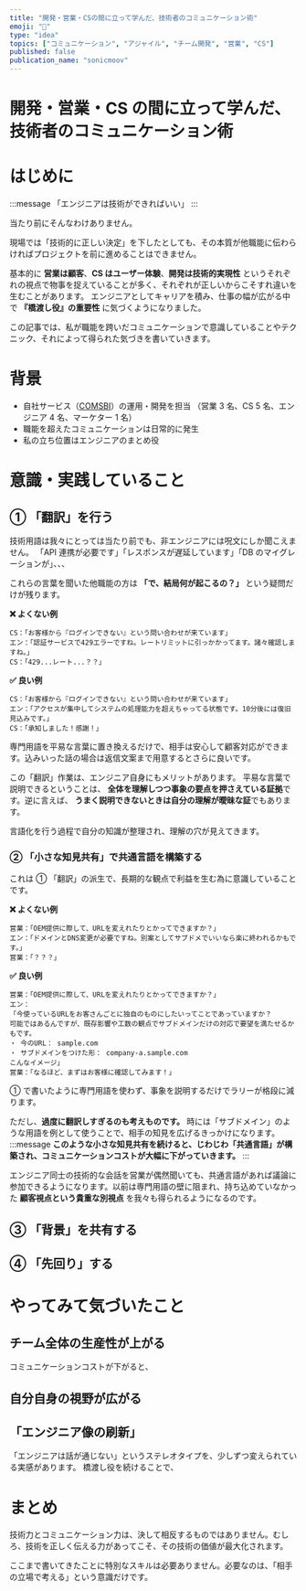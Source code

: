 ```yaml
---
title: "開発・営業・CSの間に立って学んだ、技術者のコミュニケーション術"
emoji: "🤝"
type: "idea"
topics: ["コミュニケーション", "アジャイル", "チーム開発", "営業", "CS"]
published: false
publication_name: "sonicmoov"
---
```


# 開発・営業・CS の間に立って学んだ、技術者のコミュニケーション術

# はじめに

:::message
「エンジニアは技術ができればいい」
:::

当たり前にそんなわけありません。

現場では「技術的に正しい決定」を下したとしても、その本質が他職能に伝わらければプロジェクトを前に進めることはできません。

基本的に **営業は顧客**、**CS はユーザー体験**、**開発は技術的実現性** というそれぞれの視点で物事を捉えていることが多く、それぞれが正しいからこそすれ違いを生むことがあります。
エンジニアとしてキャリアを積み、仕事の幅が広がる中で **『橋渡し役』の重要性** に気づくようになりました。

この記事では、私が職能を跨いだコミュニケーションで意識していることやテクニック、それによって得られた気づきを書いていきます。

# 背景

- 自社サービス（[COMSBI](https://www.comsbi.com/)）の運用・開発を担当
  （営業 3 名、CS 5 名、エンジニア 4 名、マーケター 1 名）
- 職能を超えたコミュニケーションは日常的に発生
- 私の立ち位置はエンジニアのまとめ役

# 意識・実践していること

## ① 「翻訳」を行う

技術用語は我々にとっては当たり前でも、非エンジニアには呪文にしか聞こえません。
「API 連携が必要です」「レスポンスが遅延しています」「DB のマイグレーションが」、、、

これらの言葉を聞いた他職能の方は **「で、結局何が起こるの？」** という疑問だけが残ります。

**❌ よくない例**

```
CS：「お客様から『ログインできない』という問い合わせが来ています」
エン：「認証サービスで429エラーですね。レートリミットに引っかかってます。諸々確認しますね。」
CS：「429...レート...？？」
```

**✅ 良い例**

```
CS：「お客様から『ログインできない』という問い合わせが来ています」
エン：「アクセスが集中してシステムの処理能力を超えちゃってる状態です。10分後には復旧見込みです。」
CS：「承知しました！感謝！」
```

専門用語を平易な言葉に置き換えるだけで、相手は安心して顧客対応ができます。込みいった話の場合は返信文案まで用意するとさらに良いです。

この「翻訳」作業は、エンジニア自身にもメリットがあります。
平易な言葉で説明できるということは、 **全体を理解しつつ事象の要点を押さえている証拠**です。逆に言えば、 **うまく説明できないときは自分の理解が曖昧な証**でもあります。

言語化を行う過程で自分の知識が整理され、理解の穴が見えてきます。

### ② 「小さな知見共有」で共通言語を構築する

これは ① 「翻訳」の派生で、長期的な観点で利益を生む為に意識していることです。

**❌ よくない例**

```
営業：「OEM提供に際して、URLを変えれたりとかってできますか？」
エン：「ドメインとDNS変更が必要ですね。別案としてサブドメでいいなら楽に終われるかもです。」
営業：「？？？」
```

**✅ 良い例**

```
営業：「OEM提供に際して、URLを変えれたりとかってできますか？」
エン：
「今使っているURLをお客さんごとに独自のものにしたいってことであっていますか？
可能ではあるんですが、既存影響や工数の観点でサブドメインだけの対応で要望を満たせるかもです。
・ 今のURL： sample.com
・ サブドメインをつけた形： company-a.sample.com
こんなイメージ」
営業：「なるほど、まずはお客様に確認してみます！」

```

① で書いたように専門用語を使わず、事象を説明するだけでラリーが格段に減ります。

ただし、**過度に翻訳しすぎるのも考えものです。**
時には「サブドメイン」のような用語を例として使うことで、相手の知見を広げるきっかけになります。
:::message
**このような小さな知見共有を続けると、じわじわ「共通言語」が構築され、コミュニケーションコストが大幅に下がっていきます。**
:::

エンジニア同士の技術的な会話を営業が偶然聞いても、共通言語があれば議論に参加できるようになります。以前は専門用語の壁に阻まれ、持ち込めていなかった **顧客視点という貴重な別視点** を我々も得られるようになるのです。

## ③ 「背景」を共有する

## ④ 「先回り」する

# やってみて気づいたこと

## チーム全体の生産性が上がる

コミュニケーションコストが下がると、

## 自分自身の視野が広がる

## 「エンジニア像の刷新」

「エンジニアは話が通じない」というステレオタイプを、少しずつ変えられている実感があります。
橋渡し役を続けることで、

# まとめ

技術力とコミュニケーション力は、決して相反するものではありません。むしろ、技術を正しく伝える力があってこそ、その技術の価値が最大化されます。

ここまで書いてきたことに特別なスキルは必要ありません。必要なのは、「相手の立場で考える」という意識だけです。
